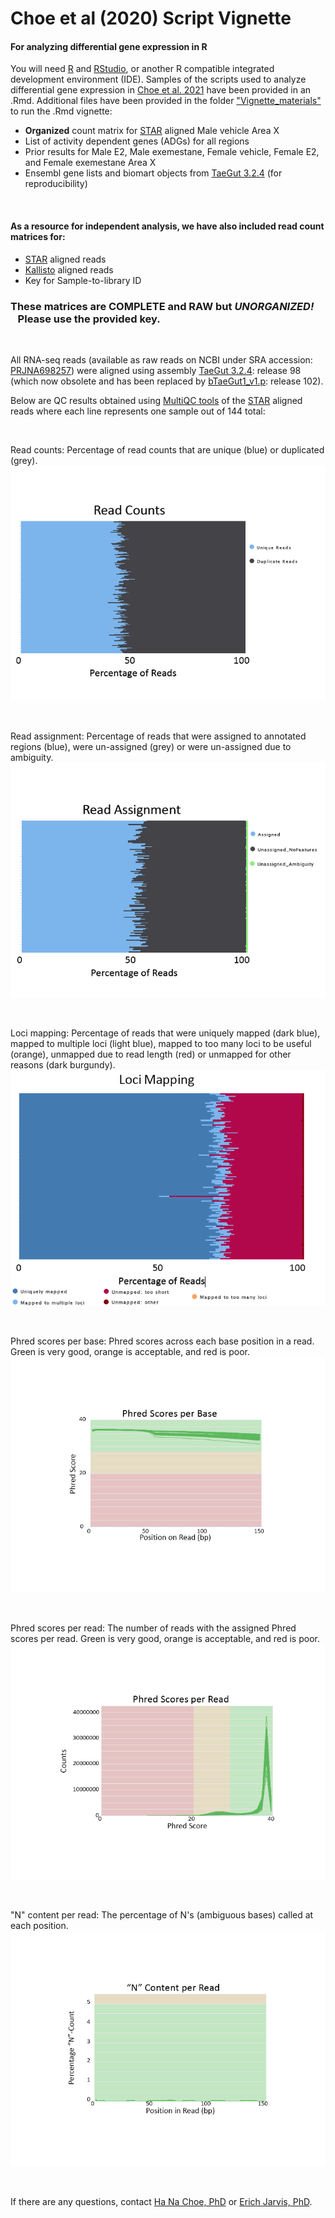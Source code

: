 # Choe et al (2020) Script Vignette


#### For analyzing differential gene expression in R

You will need [R] and [RStudio], or another R compatible integrated development environment (IDE). 
Samples of the scripts used to analyze differential gene expression in [Choe et al. 2021] have been provided in an .Rmd.
Additional files have been provided in the folder ["Vignette_materials"] to run the .Rmd vignette:
- **Organized** count matrix for [STAR] aligned Male vehicle Area X 
- List of activity dependent genes (ADGs) for all regions
- Prior results for Male E2, Male exemestane, Female vehicle, Female E2, and Female exemestane Area X 
- Ensembl gene lists and biomart objects from [TaeGut 3.2.4] (for reproducibility)

&nbsp;
#### As a resource for independent analysis, we have also included read count matrices for:
  - [STAR] aligned reads
  - [Kallisto] aligned reads
  - Key for Sample-to-library ID 

### These matrices are **COMPLETE** and **RAW** but ***UNORGANIZED!*** &nbsp;&nbsp;&nbsp;Please use the provided key.

&nbsp;
&nbsp;

All RNA-seq reads (available as raw reads on NCBI under SRA accession: [PRJNA698257]) were aligned using assembly [TaeGut 3.2.4]: release 98 (which now obsolete and has been replaced by [bTaeGut1_v1.p]: release 102).

Below are QC results obtained using [MultiQC tools] of the [STAR] aligned reads where each line represents one sample out of 144 total:

&nbsp;
&nbsp;

Read counts: Percentage of read counts that are unique (blue) or duplicated (grey).  
<img src='https://github.com/H-N-Choe/Choe_2020_Vignette/blob/main/images/readcounts.png'>

&nbsp;
&nbsp;

Read assignment: Percentage of reads that were assigned to annotated regions (blue), were un-assigned (grey) or were un-assigned due to ambiguity.  
<img src='https://github.com/H-N-Choe/Choe_2020_Vignette/blob/main/images/readassignment.png'>

&nbsp;
&nbsp;

Loci mapping: Percentage of reads that were uniquely mapped (dark blue), mapped to multiple loci (light blue), mapped to too many loci to be useful (orange), unmapped due to read length (red) or unmapped for other reasons (dark burgundy).  
<img src='https://github.com/H-N-Choe/Choe_2020_Vignette/blob/main/images/locimapping.png'>

&nbsp;
&nbsp;

Phred scores per base: Phred scores across each base position in a read. Green is very good, orange is acceptable, and red is poor.  
<img src='https://github.com/H-N-Choe/Choe_2020_Vignette/blob/main/images/basephred.png'>

&nbsp;
&nbsp;

Phred scores per read: The number of reads with the assigned Phred scores per read. Green is very good, orange is acceptable, and red is poor.  
<img src='https://github.com/H-N-Choe/Choe_2020_Vignette/blob/main/images/readphred.png'>
 
&nbsp;
&nbsp;

"N" content per read: The percentage of N's (ambiguous bases) called at each position.  
<img src='https://github.com/H-N-Choe/Choe_2020_Vignette/blob/main/images/ncontent.png'>
  

&nbsp;
&nbsp;
&nbsp;

If there are any questions, contact [Ha Na Choe, PhD] or [Erich Jarvis, PhD]. 



   ["Vignette_materials"]: <https://github.com/H-N-Choe/Choe_2020_Vignette/tree/main/Vignette_materials>
   [Choe et al. 2021]: <https://doi.org/10.1016/j.yhbeh.2020.104911>
   [TaeGut 3.2.4]: <https://sep2019.archive.ensembl.org/Taeniopygia_guttata/Info/Index>
   [PRJNA698257]: <https://www.ncbi.nlm.nih.gov/bioproject/PRJNA698257/>
   [bTaeGut1_v1.p]: <https://uswest.ensembl.org/Taeniopygia_guttata/Info/Index?db=core>
   [STAR]: <https://github.com/alexdobin/STAR>
   [Kallisto]: <https://pachterlab.github.io/kallisto/about>
   [MultiQC tools]: <https://multiqc.info/>
   [R]: <https://cran.r-project.org/>
   [RStudio]: <https://rstudio.com/>
   [Ha Na Choe, PhD]: <mailto:ha.choe@duke.edu>
   [Erich Jarvis, PhD]: <mailto:ejarvis@rockefeller.edu>
